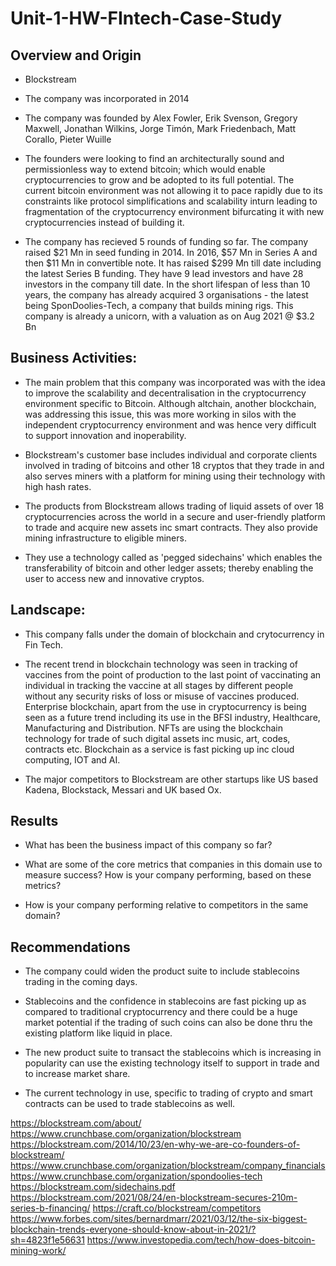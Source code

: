 # Unit-1-HW-FIntech-Case-Study

## Overview and Origin

* Blockstream

* The company was incorporated in 2014

* The company was founded by Alex Fowler, Erik Svenson, Gregory Maxwell, Jonathan Wilkins, Jorge Timón, Mark Friedenbach, Matt Corallo, Pieter Wuille

* The founders were looking to find an architecturally sound and permissionless way to extend bitcoin; which would enable cryptocurrencies to grow and be adopted to its full potential. The current bitcoin environment was not allowing it to pace rapidly due to its constraints like protocol simplifications and scalability inturn leading to fragmentation of the cryptocurrency environment bifurcating it with new cryptocurrencies instead of building it.

* The company has recieved 5 rounds of funding so far. The company raised $21 Mn in seed funding in 2014. In 2016, $57 Mn in Series A and then $11 Mn in convertible note. It has raised $299 Mn till date including the latest Series B funding. They have 9 lead investors and have 28 investors in the company till date. In the short lifespan of less than 10 years, the company has already acquired 3 organisations - the latest being SponDoolies-Tech, a company that builds mining rigs. This company is already a unicorn, with a valuation as on Aug 2021 @ $3.2 Bn


## Business Activities:

* The main problem that this company was incorporated was with the idea to improve the scalability and decentralisation in the cryptocurrency environment specific to Bitcoin. Although altchain, another blockchain, was addressing this issue, this was more working in silos with the independent cryptocurrency environment and was hence very difficult to support innovation and inoperability.

* Blockstream's customer base includes individual and corporate clients involved in trading of bitcoins and other 18 cryptos that they trade in and also serves miners with a platform for mining using their technology with high hash rates. 

* The products from Blockstream allows trading of liquid assets of over 18 cryptocurrencies across the world in a secure and user-friendly platform to trade and acquire new assets inc smart contracts. They also provide mining infrastructure to eligible miners.

* They use a technology called as 'pegged sidechains' which enables the transferability of bitcoin and other ledger assets; thereby enabling the user to access new and innovative cryptos.

## Landscape:

* This company falls under the domain of blockchain and crytocurrency in Fin Tech. 

* The recent trend in blockchain technology was seen in tracking of vaccines from the point of production to the last point of vaccinating an individual in tracking the vaccine at all stages by different people without any security risks of loss or misuse of vaccines produced. Enterprise blockchain, apart from the use in cryptocurrency is being seen as a future trend including its use in the BFSI industry, Healthcare, Manufacturing and Distribution. NFTs are using the blockchain technology for trade of such digital assets inc music, art, codes, contracts etc. Blockchain as a service is fast picking up inc cloud computing, IOT and AI. 

* The major competitors to Blockstream are other startups like US based Kadena, Blockstack, Messari and UK based Ox.

## Results

* What has been the business impact of this company so far?

* What are some of the core metrics that companies in this domain use to measure success? How is your company performing, based on these metrics?

* How is your company performing relative to competitors in the same domain?

## Recommendations

* The company could widen the product suite to include stablecoins trading in the coming days.

* Stablecoins and the confidence in stablecoins are fast picking up as compared to traditional cryptocurrency and there could be a huge market potential if the trading of such coins can also be done thru the existing platform like liquid in place.  

* The new product suite to transact the stablecoins which is increasing in popularity can use the existing technology itself to support in trade and to increase market share. 

* The current technology in use, specific to trading of crypto and smart contracts can be used to trade stablecoins as well. 




https://blockstream.com/about/
https://www.crunchbase.com/organization/blockstream
https://blockstream.com/2014/10/23/en-why-we-are-co-founders-of-blockstream/
https://www.crunchbase.com/organization/blockstream/company_financials
https://www.crunchbase.com/organization/spondoolies-tech
https://blockstream.com/sidechains.pdf
https://blockstream.com/2021/08/24/en-blockstream-secures-210m-series-b-financing/
https://craft.co/blockstream/competitors
https://www.forbes.com/sites/bernardmarr/2021/03/12/the-six-biggest-blockchain-trends-everyone-should-know-about-in-2021/?sh=4823f1e56631
https://www.investopedia.com/tech/how-does-bitcoin-mining-work/






